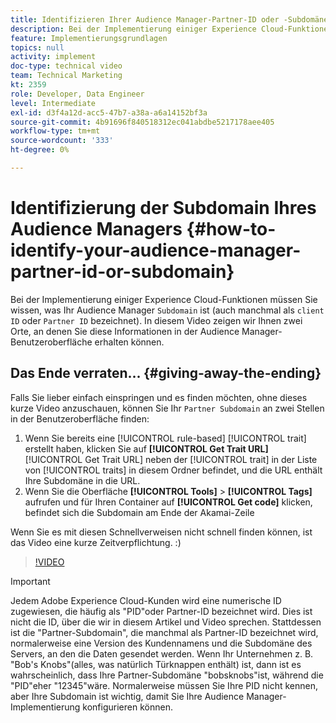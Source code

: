 ```yaml
---
title: Identifizieren Ihrer Audience Manager-Partner-ID oder -Subdomäne
description: Bei der Implementierung einiger Experience Cloud-Funktionen müssen Sie wissen, was die "Partner-ID"Ihres Audience Managers ist (manchmal auch als "Kunden-ID"oder "Subdomäne"bezeichnet). In diesem Video zeigen wir Ihnen zwei Orte, an denen Sie diese ID in der Audience Manager-Benutzeroberfläche erhalten können.
feature: Implementierungsgrundlagen
topics: null
activity: implement
doc-type: technical video
team: Technical Marketing
kt: 2359
role: Developer, Data Engineer
level: Intermediate
exl-id: d3f4a12d-acc5-47b7-a38a-a6a14152bf3a
source-git-commit: 4b91696f840518312ec041abdbe5217178aee405
workflow-type: tm+mt
source-wordcount: '333'
ht-degree: 0%

---
```


# Identifizierung der Subdomain Ihres Audience Managers {#how-to-identify-your-audience-manager-partner-id-or-subdomain}

Bei der Implementierung einiger Experience Cloud-Funktionen müssen Sie wissen, was Ihr Audience Manager `Subdomain` ist (auch manchmal als `client ID` oder `Partner ID` bezeichnet). In diesem Video zeigen wir Ihnen zwei Orte, an denen Sie diese Informationen in der Audience Manager-Benutzeroberfläche erhalten können.

## Das Ende verraten... {#giving-away-the-ending}

Falls Sie lieber einfach einspringen und es finden möchten, ohne dieses kurze Video anzuschauen, können Sie Ihr `Partner Subdomain` an zwei Stellen in der Benutzeroberfläche finden:

1. Wenn Sie bereits eine [!UICONTROL rule-based] [!UICONTROL trait] erstellt haben, klicken Sie auf **[!UICONTROL Get Trait URL]**
   [!UICONTROL Get Trait URL] neben der  [!UICONTROL trait] in der Liste von  [!UICONTROL traits] in diesem Ordner befindet, und die URL enthält Ihre Subdomäne in die URL.
1. Wenn Sie die Oberfläche **[!UICONTROL Tools]** > **[!UICONTROL Tags]** aufrufen und für Ihren Container auf **[!UICONTROL Get code]** klicken, befindet sich die Subdomain am Ende der Akamai-Zeile

Wenn Sie es mit diesen Schnellverweisen nicht schnell finden können, ist das Video eine kurze Zeitverpflichtung. :)

>[!VIDEO](https://video.tv.adobe.com/v/25922/?quality=12)

>[!IMPORTANT]
>
>Jedem Adobe Experience Cloud-Kunden wird eine numerische ID zugewiesen, die häufig als &quot;PID&quot;oder Partner-ID bezeichnet wird. Dies ist nicht die ID, über die wir in diesem Artikel und Video sprechen. Stattdessen ist die &quot;Partner-Subdomain&quot;, die manchmal als Partner-ID bezeichnet wird, normalerweise eine Version des Kundennamens und die Subdomäne des Servers, an den die Daten gesendet werden. Wenn Ihr Unternehmen z. B. &quot;Bob&#39;s Knobs&quot;(alles, was natürlich Türknappen enthält) ist, dann ist es wahrscheinlich, dass Ihre Partner-Subdomäne &quot;bobsknobs&quot;ist, während die &quot;PID&quot;eher &quot;12345&quot;wäre. Normalerweise müssen Sie Ihre PID nicht kennen, aber Ihre Subdomain ist wichtig, damit Sie Ihre Audience Manager-Implementierung konfigurieren können.

